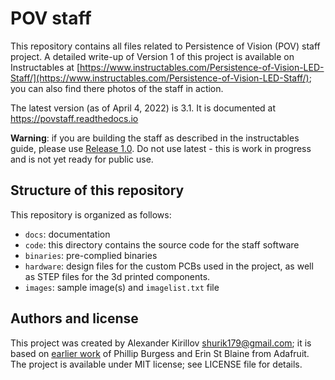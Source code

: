 # POV staff
This repository contains all files related to Persistence of Vision (POV) staff
project. A detailed write-up of Version 1 of this project is available on  
Instructables at
[https://www.instructables.com/Persistence-of-Vision-LED-Staff/](https://www.instructables.com/Persistence-of-Vision-LED-Staff/); you can also find there photos  of the staff in action.

The latest version (as of April 4, 2022) is 3.1. It is documented at
https://povstaff.readthedocs.io



**Warning**: if you are building the staff as described in the instructables guide,
please use  [Release 1.0](https://github.com/shurik179/povstaff/releases/tag/v1.0).
Do not use latest  - this is work in progress and is not yet ready for public use.

## Structure of this repository  
This repository is organized as follows:

* `docs`: documentation
* `code`: this directory contains the source code for the staff software
* `binaries`: pre-complied binaries
* `hardware`:  design files for the custom PCBs used in
  the project, as well as STEP files for the 3d printed components.
* `images`: sample image(s) and  `imagelist.txt` file


## Authors and license
This project was created by Alexander Kirillov <shurik179@gmail.com>; it is
based on [earlier work](https://learn.adafruit.com/pov-dotstar-double-staff) of
Phillip Burgess and Erin St Blaine from Adafruit. The project is available under
MIT license; see LICENSE file for details.

